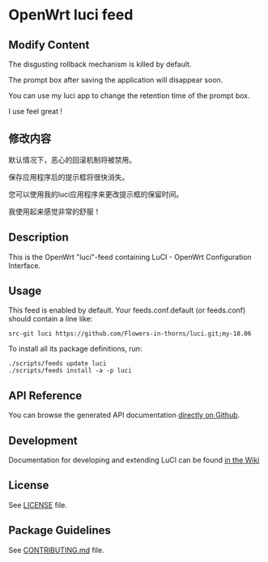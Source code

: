 # OpenWrt luci feed

## Modify Content
The disgusting rollback mechanism is killed by default.

The prompt box after saving the application will disappear soon.

You can use my luci app to change the retention time of the prompt box.

I use feel great !

## 修改内容
默认情况下，恶心的回滚机制将被禁用。

保存应用程序后的提示框将很快消失。

您可以使用我的luci应用程序来更改提示框的保留时间。

我使用起来感觉非常的舒服！

## Description

This is the OpenWrt "luci"-feed containing LuCI - OpenWrt Configuration Interface.

## Usage

This feed is enabled by default. Your feeds.conf.default (or feeds.conf) should contain a line like:
```
src-git luci https://github.com/Flowers-in-thorns/luci.git;my-18.06
```

To install all its package definitions, run:
```
./scripts/feeds update luci
./scripts/feeds install -a -p luci
```

## API Reference

You can browse the generated API documentation [directly on Github](http://htmlpreview.github.io/?http://raw.githubusercontent.com/openwrt/luci/master/documentation/api/index.html).

## Development

Documentation for developing and extending LuCI can be found [in the Wiki](https://github.com/openwrt/luci/wiki)

## License

See [LICENSE](LICENSE) file.
 
## Package Guidelines

See [CONTRIBUTING.md](CONTRIBUTING.md) file.
